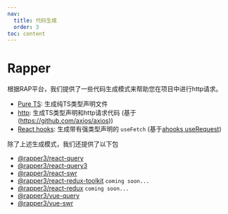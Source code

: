 ```yaml
---
nav:
  title: 代码生成
  order: 3
toc: content
---
```


# Rapper

根据RAP平台，我们提供了一些代码生成模式来帮助您在项目中进行http请求。

- [Pure TS](./code/ts): 生成纯TS类型声明文件
- [http](./code/http): 生成TS类型声明和http请求代码 (基于(https://github.com/axios/axios))
- [React hooks](./code/react): 生成带有强类型声明的 `useFetch` (基于[ahooks useRequest](https://ahooks.js.org/hooks/use-request/index))

除了上述生成模式，我们还提供了以下包

- [@rapper3/react-query](./code/react/react-query)
- [@rapper3/react-query3](./code/react/react-query3)
- [@rapper3/react-swr](./code/react/react-swr)
- [@rapper3/react-redux-toolkit](./code/react/redux-toolkit) `coming soon...`
- [@rapper3/react-redux](./code/react/redux) `coming soon...`
- [@rapper3/vue-query]('./code/vue/vue-query')
- [@rapper3/vue-swr](./code/vue/vue-swr)
